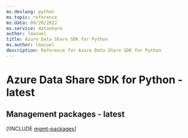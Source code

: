 ```yaml
---
ms.devlang: python
ms.topic: reference
ms.data: 09/20/2022
ms.service: datashare
author: lmazuel
title: Azure Data Share SDK for Python
ms.author: lmazuel
description: Reference for Azure Data Share SDK for Python
---
```

# Azure Data Share SDK for Python - latest

## Management packages - latest
[!INCLUDE [mgmt-packages](data-share-mgmt-index.md)]